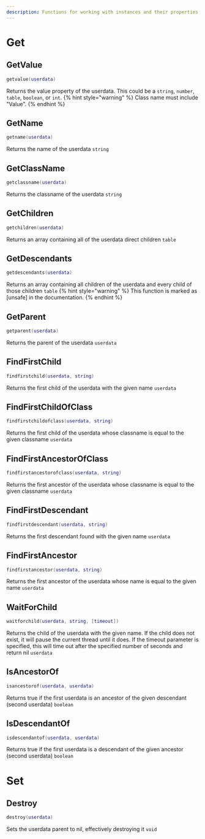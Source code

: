 ```yaml
---
description: Functions for working with instances and their properties
---
```


# Get

## GetValue
```lua
getvalue(userdata)
```
Returns the value property of the userdata. This could be a `string`, `number`, `table`, `boolean`, or `int`.
{% hint style="warning" %}
Class name must include "Value".
{% endhint %}

## GetName
```lua
getname(userdata)
```
Returns the name of the userdata `string`

## GetClassName
```lua
getclassname(userdata)
```
Returns the classname of the userdata `string`

## GetChildren
```lua
getchildren(userdata)
```
Returns an array containing all of the userdata direct children `table`

## GetDescendants
```lua
getdescendants(userdata)
```
Returns an array containing all children of the userdata and every child of those children `table`
{% hint style="warning" %}
This function is marked as [unsafe] in the documentation.
{% endhint %}

## GetParent
```lua
getparent(userdata)
```
Returns the parent of the userdata `userdata`

## FindFirstChild
```lua
findfirstchild(userdata, string)
```
Returns the first child of the userdata with the given name `userdata`

## FindFirstChildOfClass
```lua
findfirstchildofclass(userdata, string)
```
Returns the first child of the userdata whose classname is equal to the given classname `userdata`

## FindFirstAncestorOfClass
```lua
findfirstancestorofclass(userdata, string)
```
Returns the first ancestor of the userdata whose classname is equal to the given classname `userdata`

## FindFirstDescendant
```lua
findfirstdescendant(userdata, string)
```
Returns the first descendant found with the given name `userdata`

## FindFirstAncestor
```lua
findfirstancestor(userdata, string)
```
Returns the first ancestor of the userdata whose name is equal to the given name `userdata`

## WaitForChild
```lua
waitforchild(userdata, string, [timeout])
```
Returns the child of the userdata with the given name. If the child does not exist, it will pause the current thread until it does. If the timeout parameter is specified, this will time out after the specified number of seconds and return nil `userdata`

## IsAncestorOf
```lua
isancestorof(userdata, userdata)
```
Returns true if the first userdata is an ancestor of the given descendant (second userdata) `boolean`

## IsDescendantOf
```lua
isdescendantof(userdata, userdata)
```
Returns true if the first userdata is a descendant of the given ancestor (second userdata) `boolean`

# Set

## Destroy
```lua
destroy(userdata)
```
Sets the userdata parent to nil, effectively destroying it `void`